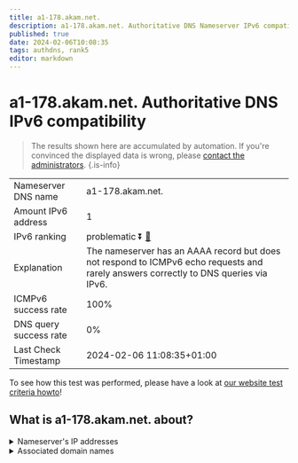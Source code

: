 ```yaml
---
title: a1-178.akam.net.
description: a1-178.akam.net. Authoritative DNS Nameserver IPv6 compatibility
published: true
date: 2024-02-06T10:08:35
tags: authdns, rank5
editor: markdown
---
```


# a1-178.akam.net. Authoritative DNS IPv6 compatibility

> The results shown here are accumulated by automation. If you're convinced the displayed data is wrong, please [contact the administrators](/howto/chat). 
{.is-info}




|   |   |
| - | - |
| Nameserver DNS name | a1-178.akam.net.
| Amount IPv6 address | 1
| IPv6 ranking | problematic :arrow_double_down: [🔗](/howto/ranking) |
| Explanation | The nameserver has an AAAA record but does not respond to ICMPv6 echo requests and rarely answers correctly to DNS queries via IPv6. |
| ICMPv6 success rate | 100%|
| DNS query success rate | 0% |
| Last Check Timestamp | 2024-02-06 11:08:35+01:00 |

To see how this test was performed, please have a look at [our website test criteria howto](/howto/testcriteria/authdns)!


## What is a1-178.akam.net. about?




<details>
<summary>Nameserver's IP addresses</summary>

2600:1401:2::b2

</details>



<details>
<summary>Associated domain names</summary>

www.genentech.com

www.roche.com

</details>
